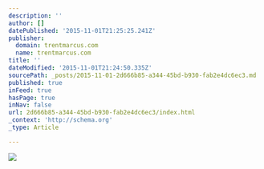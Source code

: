 ```yaml
---
description: ''
author: []
datePublished: '2015-11-01T21:25:25.241Z'
publisher:
  domain: trentmarcus.com
  name: trentmarcus.com
title: ''
dateModified: '2015-11-01T21:24:50.335Z'
sourcePath: _posts/2015-11-01-2d666b85-a344-45bd-b930-fab2e4dc6ec3.md
published: true
inFeed: true
hasPage: true
inNav: false
url: 2d666b85-a344-45bd-b930-fab2e4dc6ec3/index.html
_context: 'http://schema.org'
_type: Article

---
```

![](http://trentmarcus.com/images/TCMPhotoopthead.jpg)